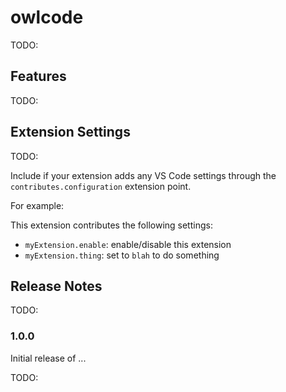 # owlcode

TODO:

## Features

TODO:

## Extension Settings

TODO:

Include if your extension adds any VS Code settings through the `contributes.configuration` extension point.

For example:

This extension contributes the following settings:

* `myExtension.enable`: enable/disable this extension
* `myExtension.thing`: set to `blah` to do something

## Release Notes

TODO:

### 1.0.0

Initial release of ...

TODO: